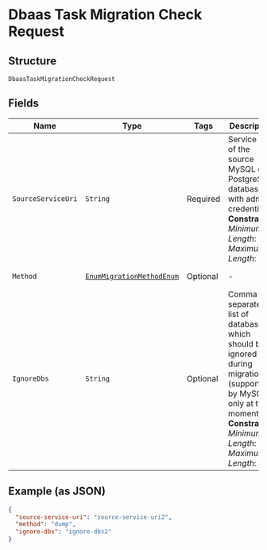
# Dbaas Task Migration Check Request

## Structure

`DbaasTaskMigrationCheckRequest`

## Fields

| Name | Type | Tags | Description | Getter | Setter |
|  --- | --- | --- | --- | --- | --- |
| `SourceServiceUri` | `String` | Required | Service URI of the source MySQL or PostgreSQL database with admin credentials.<br>**Constraints**: *Minimum Length*: `1`, *Maximum Length*: `512` | String getSourceServiceUri() | setSourceServiceUri(String sourceServiceUri) |
| `Method` | [`EnumMigrationMethodEnum`](../../doc/models/enum-migration-method-enum.md) | Optional | - | EnumMigrationMethodEnum getMethod() | setMethod(EnumMigrationMethodEnum method) |
| `IgnoreDbs` | `String` | Optional | Comma-separated list of databases, which should be ignored during migration (supported by MySQL only at the moment)<br>**Constraints**: *Minimum Length*: `1`, *Maximum Length*: `2048` | String getIgnoreDbs() | setIgnoreDbs(String ignoreDbs) |

## Example (as JSON)

```json
{
  "source-service-uri": "source-service-uri2",
  "method": "dump",
  "ignore-dbs": "ignore-dbs2"
}
```

